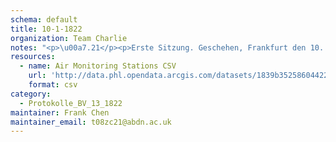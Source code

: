 ```yaml
---
schema: default
title: 10-1-1822
organization: Team Charlie
notes: "<p>\u00a7.21</p><p>Erste Sitzung. Geschehen, Frankfurt den 10. Januar 1822. In Gegenwart Von Seiten Oesterreichs: des Kaiserlich-Kf6niglichen wirklichen Geheimen Raths, He Grafen von Buol=Schauenstein; Von Seiten Preussens: des Kniglichen wirklichen geheimen Staats- und Cabin Ministers, Herrn Grafen von der Goltz; Von Seiten Baierns: des Kniglichen wirklichen Herrn Staatsraths, Freiherrn v. Aret Von Seiten Sachsens: des Kniglichen wirklichen Geheimen Raths, Herrn von Carlow Von Seiten Hannovers: des Kniglichen Geheimen Raths, Herrn von Hammerste Von Seiten Wfcrtembergs: des Kniglichen Herrn Staatsministers, Freiherrn Wangenheim</p>"
resources:
  - name: Air Monitoring Stations CSV
    url: 'http://data.phl.opendata.arcgis.com/datasets/1839b35258604422b0b520cbb668df0d_0.csv'
    format: csv
category:
  - Protokolle_BV_13_1822
maintainer: Frank Chen
maintainer_email: t08zc21@abdn.ac.uk
---
```

